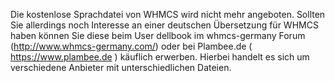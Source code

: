Die kostenlose Sprachdatei von WHMCS wird nicht mehr angeboten.
Sollten Sie allerdings noch Interesse an einer deutschen Übersetzung für WHMCS haben können Sie diese beim User dellbook im whmcs-germany Forum (http://www.whmcs-germany.com/) oder bei Plambee.de ( https://www.plambee.de ) käuflich erwerben. Hierbei handelt es sich um verschiedene Anbieter mit unterschiedlichen Dateien.
